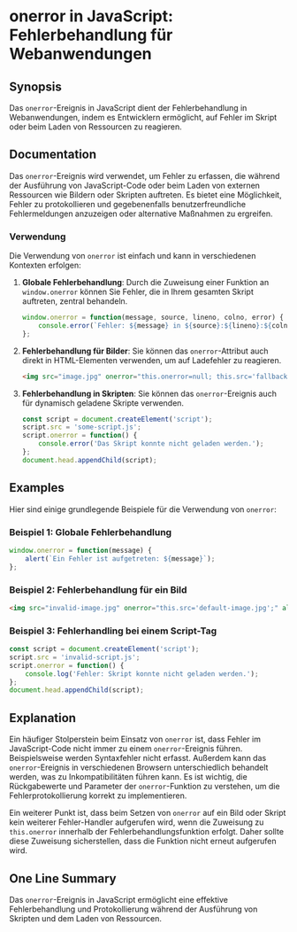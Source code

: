 <!--
Meta Description: # onerror in JavaScript: Fehlerbehandlung für Webanwendungen ## Synopsis Das `onerror`-Ereignis in JavaScript dient der Fehlerbehandlung in Webanwendu...
Meta Keywords: onerror, script, javascript, fehler, von
-->

# onerror in JavaScript: Fehlerbehandlung für Webanwendungen

## Synopsis
Das `onerror`-Ereignis in JavaScript dient der Fehlerbehandlung in Webanwendungen, indem es Entwicklern ermöglicht, auf Fehler im Skript oder beim Laden von Ressourcen zu reagieren.

## Documentation
Das `onerror`-Ereignis wird verwendet, um Fehler zu erfassen, die während der Ausführung von JavaScript-Code oder beim Laden von externen Ressourcen wie Bildern oder Skripten auftreten. Es bietet eine Möglichkeit, Fehler zu protokollieren und gegebenenfalls benutzerfreundliche Fehlermeldungen anzuzeigen oder alternative Maßnahmen zu ergreifen.

### Verwendung
Die Verwendung von `onerror` ist einfach und kann in verschiedenen Kontexten erfolgen:

1. **Globale Fehlerbehandlung**: Durch die Zuweisung einer Funktion an `window.onerror` können Sie Fehler, die in Ihrem gesamten Skript auftreten, zentral behandeln.
   
   ```javascript
   window.onerror = function(message, source, lineno, colno, error) {
       console.error(`Fehler: ${message} in ${source}:${lineno}:${colno}`);
   };
   ```

2. **Fehlerbehandlung für Bilder**: Sie können das `onerror`-Attribut auch direkt in HTML-Elementen verwenden, um auf Ladefehler zu reagieren.

   ```html
   <img src="image.jpg" onerror="this.onerror=null; this.src='fallback.jpg';" alt="Bild konnte nicht geladen werden">
   ```

3. **Fehlerbehandlung in Skripten**: Sie können das `onerror`-Ereignis auch für dynamisch geladene Skripte verwenden.

   ```javascript
   const script = document.createElement('script');
   script.src = 'some-script.js';
   script.onerror = function() {
       console.error('Das Skript konnte nicht geladen werden.');
   };
   document.head.appendChild(script);
   ```

## Examples
Hier sind einige grundlegende Beispiele für die Verwendung von `onerror`:

### Beispiel 1: Globale Fehlerbehandlung

```javascript
window.onerror = function(message) {
    alert(`Ein Fehler ist aufgetreten: ${message}`);
};
```

### Beispiel 2: Fehlerbehandlung für ein Bild

```html
<img src="invalid-image.jpg" onerror="this.src='default-image.jpg';" alt="Standardbild angezeigt">
```

### Beispiel 3: Fehlerhandling bei einem Script-Tag

```javascript
const script = document.createElement('script');
script.src = 'invalid-script.js';
script.onerror = function() {
    console.log('Fehler: Skript konnte nicht geladen werden.');
};
document.head.appendChild(script);
```

## Explanation
Ein häufiger Stolperstein beim Einsatz von `onerror` ist, dass Fehler im JavaScript-Code nicht immer zu einem `onerror`-Ereignis führen. Beispielsweise werden Syntaxfehler nicht erfasst. Außerdem kann das `onerror`-Ereignis in verschiedenen Browsern unterschiedlich behandelt werden, was zu Inkompatibilitäten führen kann. Es ist wichtig, die Rückgabewerte und Parameter der `onerror`-Funktion zu verstehen, um die Fehlerprotokollierung korrekt zu implementieren.

Ein weiterer Punkt ist, dass beim Setzen von `onerror` auf ein Bild oder Skript kein weiterer Fehler-Handler aufgerufen wird, wenn die Zuweisung zu `this.onerror` innerhalb der Fehlerbehandlungsfunktion erfolgt. Daher sollte diese Zuweisung sicherstellen, dass die Funktion nicht erneut aufgerufen wird.

## One Line Summary
Das `onerror`-Ereignis in JavaScript ermöglicht eine effektive Fehlerbehandlung und Protokollierung während der Ausführung von Skripten und dem Laden von Ressourcen.